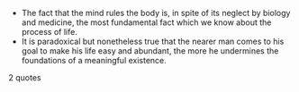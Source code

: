  - The fact that the mind rules the body is, in spite of its neglect by biology and medicine, the most fundamental fact which we know about the process of life.
 - It is paradoxical but nonetheless true that the nearer man comes to his goal to make his life easy and abundant, the more he undermines the foundations of a meaningful existence.

2 quotes